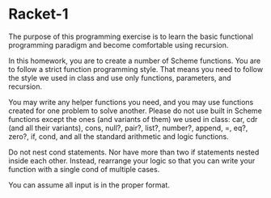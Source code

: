 # Racket-1
The purpose of this programming exercise is to learn the basic functional programming paradigm and become comfortable using recursion. 

In this homework, you are to create a number of Scheme functions. You are to follow a strict function programming style. 
That means you need to follow the style we used in class and use only functions, parameters, and recursion.

You may write any helper functions you need, and you may use functions created for one problem to solve another.
Please do not use built in Scheme functions except the ones (and variants of them) we used in class: car, cdr (and all their variants), cons, null?, pair?, list?, number?, append, =, eq?, zero?, if, cond, and all the standard arithmetic and logic functions.


Do not nest cond statements. Nor have more than two if statements nested inside each other. Instead, rearrange your logic so that you can write your function with a single cond of multiple cases.

You can assume all input is in the proper format.

